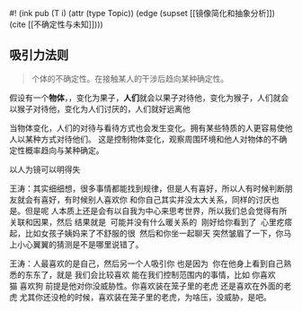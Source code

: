 #! (ink pub (T i) (attr (type Topic)) (edge (supset [[镜像简化和抽象分析]]) (cite [[不确定性与未知]])))

## 吸引力法则

> 个体的不确定性。在接触某人的干涉后趋向某种确定性。

假设有一个**物体**，，变化为果子，**人们**就会以果子对待他，变化为猴子，人们就会以猴子对待他，变化为人们讨厌的，人们就好远离他

当物体变化，人们的对待与看待方式也会发生变化。拥有某些特质的人更容易使他人以某种方式对待他们。
这是控制物体变化，观察周围环境和他人对物体的不确定性概率趋向与某种确定。

以人为镜可以明得失

王涛：其实细细想，很多事情都能找到规律，但是人有喜好，所以人有时候判断朋友就会有喜好，有时候别人喜欢你 和你自己其实并没太大关系，同样的讨厌也是。但是呢 人本质上还是会有以自我为中心来思考世界，所以我们总会觉得有所关联和因果，然后 结果就是  可能并没有什么暖关系的  刚好给你看到了  心里疙瘩起，比如女孩子姨妈来了不舒服的很  然后和你坐一起聊天 突然皱眉了一下，你马上小心翼翼的猜测是不是哪里说错了。

王涛：人最喜欢的是自己，然后另一个人吸引你 也是因为  你在他身上看到自己熟悉的东东了，就是 我们会比较喜欢 能在我们控制范围内的事情，比如 你喜欢猫 喜欢狗 前提是他对你没威胁性。你喜欢装在笼子里的老虎 还是喜欢在外面的老虎 尤其你还没枪的时候，喜欢装在笼子里的老虎，为啥压，没威胁，是吧。